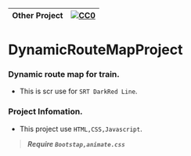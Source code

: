 |Other Project|[![CC0](https://licensebuttons.net/p/zero/1.0/88x31.png)](https://creativecommons.org/publicdomain/zero/1.0/)|
|----|----|

# DynamicRouteMapProject

### Dynamic route map for train. </n>

* This is scr use for `SRT DarkRed Line`.</n>

### Project Infomation. </n>
* This project use `HTML,CSS,Javascript`.</n>

>***Require `Bootstap,animate.css`***
